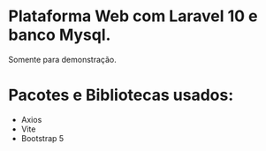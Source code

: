 # Plataforma Web com Laravel 10 e banco Mysql.
Somente para demonstração.

# Pacotes e Bibliotecas usados:
- Axios
- Vite
- Bootstrap 5

